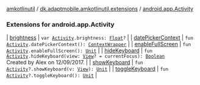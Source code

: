 [amkotlinutil](../../index.md) / [dk.adaptmobile.amkotlinutil.extensions](../index.md) / [android.app.Activity](index.md)

### Extensions for android.app.Activity

| [brightness](brightness.md) | `var `[`Activity`](https://developer.android.com/reference/android/app/Activity.html)`.brightness: `[`Float`](https://kotlinlang.org/api/latest/jvm/stdlib/kotlin/-float/index.html)`?` |
| [datePickerContext](date-picker-context.md) | `fun `[`Activity`](https://developer.android.com/reference/android/app/Activity.html)`.datePickerContext(): `[`ContextWrapper`](https://developer.android.com/reference/android/content/ContextWrapper.html) |
| [enableFullScreen](enable-full-screen.md) | `fun `[`Activity`](https://developer.android.com/reference/android/app/Activity.html)`.enableFullScreen(): `[`Unit`](https://kotlinlang.org/api/latest/jvm/stdlib/kotlin/-unit/index.html) |
| [hideKeyboard](hide-keyboard.md) | `fun `[`Activity`](https://developer.android.com/reference/android/app/Activity.html)`.hideKeyboard(view: `[`View`](https://developer.android.com/reference/android/view/View.html)`? = currentFocus): `[`Boolean`](https://kotlinlang.org/api/latest/jvm/stdlib/kotlin/-boolean/index.html)<br>Created by Alex on 12/09/2017. |
| [showKeyboard](show-keyboard.md) | `fun `[`Activity`](https://developer.android.com/reference/android/app/Activity.html)`?.showKeyboard(v: `[`View`](https://developer.android.com/reference/android/view/View.html)`): `[`Unit`](https://kotlinlang.org/api/latest/jvm/stdlib/kotlin/-unit/index.html) |
| [toggleKeyboard](toggle-keyboard.md) | `fun `[`Activity`](https://developer.android.com/reference/android/app/Activity.html)`?.toggleKeyboard(): `[`Unit`](https://kotlinlang.org/api/latest/jvm/stdlib/kotlin/-unit/index.html) |

